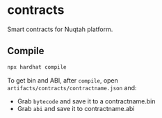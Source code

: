 # contracts

Smart contracts for Nuqtah platform.

## Compile

```sh
npx hardhat compile
```

To get bin and ABI, after `compile`, open `artifacts/contracts/contractname.json` and:

* Grab `bytecode` and save it to a contractname.bin
* Grab `abi` and save it to contractname.abi

